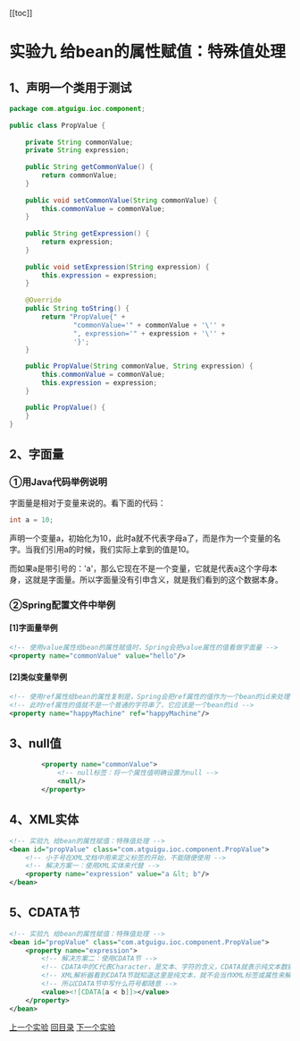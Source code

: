 [[toc]]



# 实验九 给bean的属性赋值：特殊值处理



## 1、声明一个类用于测试

```java
package com.atguigu.ioc.component;
    
public class PropValue {
    
    private String commonValue;
    private String expression;
    
    public String getCommonValue() {
        return commonValue;
    }
    
    public void setCommonValue(String commonValue) {
        this.commonValue = commonValue;
    }
    
    public String getExpression() {
        return expression;
    }
    
    public void setExpression(String expression) {
        this.expression = expression;
    }
    
    @Override
    public String toString() {
        return "PropValue{" +
                "commonValue='" + commonValue + '\'' +
                ", expression='" + expression + '\'' +
                '}';
    }

    public PropValue(String commonValue, String expression) {
        this.commonValue = commonValue;
        this.expression = expression;
    }

    public PropValue() {
    }
}
```



## 2、字面量

### ①用Java代码举例说明

字面量是相对于变量来说的。看下面的代码：

```java
int a = 10;
```

声明一个变量a，初始化为10，此时a就不代表字母a了，而是作为一个变量的名字。当我们引用a的时候，我们实际上拿到的值是10。



而如果a是带引号的：'a'，那么它现在不是一个变量，它就是代表a这个字母本身，这就是字面量。所以字面量没有引申含义，就是我们看到的这个数据本身。



### ②Spring配置文件中举例

#### [1]字面量举例

```xml
<!-- 使用value属性给bean的属性赋值时，Spring会把value属性的值看做字面量 -->
<property name="commonValue" value="hello"/>
```



#### [2]类似变量举例

```xml
<!-- 使用ref属性给bean的属性复制是，Spring会把ref属性的值作为一个bean的id来处理 -->
<!-- 此时ref属性的值就不是一个普通的字符串了，它应该是一个bean的id -->
<property name="happyMachine" ref="happyMachine"/>
```



## 3、null值

```xml
        <property name="commonValue">
            <!-- null标签：将一个属性值明确设置为null -->
            <null/>
        </property>
```



## 4、XML实体

```xml
<!-- 实验九 给bean的属性赋值：特殊值处理 -->
<bean id="propValue" class="com.atguigu.ioc.component.PropValue">
    <!-- 小于号在XML文档中用来定义标签的开始，不能随便使用 -->
    <!-- 解决方案一：使用XML实体来代替 -->
    <property name="expression" value="a &lt; b"/>
</bean>
```



## 5、CDATA节

```xml
<!-- 实验九 给bean的属性赋值：特殊值处理 -->
<bean id="propValue" class="com.atguigu.ioc.component.PropValue">
    <property name="expression">
        <!-- 解决方案二：使用CDATA节 -->
        <!-- CDATA中的C代表Character，是文本、字符的含义，CDATA就表示纯文本数据 -->
        <!-- XML解析器看到CDATA节就知道这里是纯文本，就不会当作XML标签或属性来解析 -->
        <!-- 所以CDATA节中写什么符号都随意 -->
        <value><![CDATA[a < b]]></value>
    </property>
</bean>
```



[上一个实验](experiment08.html) [回目录](../verse03.html) [下一个实验](experiment10.html)